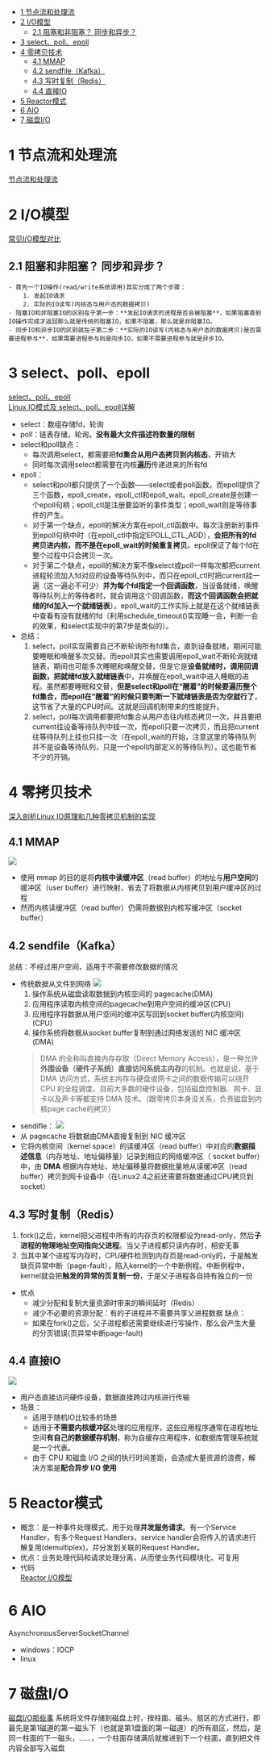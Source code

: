 <!-- TOC -->

- [1 节点流和处理流](#1-节点流和处理流)
- [2 I/O模型](#2-io模型)
    - [2.1 阻塞和非阻塞？ 同步和异步？](#21-阻塞和非阻塞-同步和异步)
- [3 select、poll、epoll](#3-selectpollepoll)
- [4 零拷贝技术](#4-零拷贝技术)
    - [4.1 MMAP](#41-mmap)
    - [4.2 sendfile（Kafka）](#42-sendfilekafka)
    - [4.3 写时复制（Redis）](#43-写时复制redis)
    - [4.4 直接IO](#44-直接io)
- [5 Reactor模式](#5-reactor模式)
- [6 AIO](#6-aio)
- [7 磁盘I/O](#7-磁盘io)

<!-- /TOC -->
# 1 节点流和处理流  
[节点流和处理流](https://blog.csdn.net/zhangzhaoyuan30/article/details/90730314)
# 2 I/O模型
[常见I/O模型对比](https://blog.csdn.net/zhangzhaoyuan30/article/details/92067996)
## 2.1 阻塞和非阻塞？ 同步和异步？  
    - 首先一个IO操作(read/write系统调用)其实分成了两个步骤：
        1. 发起IO请求
        2. 实际的IO读写(内核态与用户态的数据拷贝)
    - 阻塞IO和非阻塞IO的区别在于第一步：**发起IO请求的进程是否会被阻塞**，如果阻塞直到IO操作完成才返回那么就是传统的阻塞IO，如果不阻塞，那么就是非阻塞IO。
    - 同步IO和异步IO的区别就在于第二步：**实际的IO读写(内核态与用户态的数据拷贝)是否需要进程参与**，如果需要进程参与则是同步IO，如果不需要进程参与就是异步IO。
# 3 select、poll、epoll
[select、poll、epoll](https://www.cnblogs.com/aspirant/p/9166944.html)  
[Linux IO模式及 select、poll、epoll详解](https://www.cnblogs.com/aspirant/p/9166944.html)  
- select：数组存储fd，轮询
- poll：链表存储，轮询。**没有最大文件描述符数量的限制**
- select和poll缺点：
    - 每次调用select，都需要把**fd集合从用户态拷贝到内核态**，开销大
    - 同时每次调用select都需要在内核**遍历**传递进来的所有fd
- epoll：
    - select和poll都只提供了一个函数——select或者poll函数。而epoll提供了三个函数，epoll_create，epoll_ctl和epoll_wait。epoll_create是创建一个epoll句柄；epoll_ctl是注册要监听的事件类型；epoll_wait则是等待事件的产生。
    - 对于第一个缺点，epoll的解决方案在epoll_ctl函数中。每次注册新的事件到epoll句柄中时（在epoll_ctl中指定EPOLL_CTL_ADD），**会把所有的fd拷贝进内核，而不是在epoll_wait的时候重复拷贝**。epoll保证了每个fd在整个过程中只会拷贝一次。
    - 对于第二个缺点，epoll的解决方案不像select或poll一样每次都把current进程轮流加入fd对应的设备等待队列中，而只在epoll_ctl时把current挂一遍（这一遍必不可少）**并为每个fd指定一个回调函数**，当设备就绪，唤醒等待队列上的等待者时，就会调用这个回调函数，**而这个回调函数会把就绪的fd加入一个就绪链表**）。epoll_wait的工作实际上就是在这个就绪链表中查看有没有就绪的fd（利用schedule_timeout()实现睡一会，判断一会的效果，和select实现中的第7步是类似的）。
- 总结：
    1. select，poll实现需要自己不断轮询所有fd集合，直到设备就绪，期间可能要睡眠和唤醒多次交替。而epoll其实也需要调用epoll_wait不断轮询就绪链表，期间也可能多次睡眠和唤醒交替，但是它是**设备就绪时，调用回调函数，把就绪fd放入就绪链表**中，并唤醒在epoll_wait中进入睡眠的进程。虽然都要睡眠和交替，**但是select和poll在“醒着”的时候要遍历整个fd集合，而epoll在“醒着”的时候只要判断一下就绪链表是否为空就行了**，这节省了大量的CPU时间。这就是回调机制带来的性能提升。
    2. select，poll每次调用都要把fd集合从用户态往内核态拷贝一次，并且要把current往设备等待队列中挂一次，而epoll只要一次拷贝，而且把current往等待队列上挂也只挂一次（在epoll_wait的开始，注意这里的等待队列并不是设备等待队列，只是一个epoll内部定义的等待队列）。这也能节省不少的开销。 
# 4 零拷贝技术
[深入剖析Linux IO原理和几种零拷贝机制的实现](https://zhuanlan.zhihu.com/p/83398714)
## 4.1 MMAP
![](../picture/Java/IO/2-mmap.jpg)
- 使用 mmap 的目的是将**内核中读缓冲区**（read buffer）的地址与**用户空间**的缓冲区（user buffer）进行映射，省去了将数据从内核拷贝到用户缓冲区的过程
- 然而内核读缓冲区（read buffer）仍需将数据到内核写缓冲区（socket buffer）
## 4.2 sendfile（Kafka）
总结：不经过用户空间，适用于不需要修改数据的情况
- 传统数据从文件到网络
![](../picture/微服务/kafka/2-零拷贝.png)
    1. 操作系统从磁盘读取数据到内核空间的 pagecache(DMA)
    2. 应用程序读取内核空间的pagecache到用户空间的缓冲区(CPU)
    3. 应用程序将数据从用户空间的缓冲区写回到socket buffer(内核空间)(CPU)
    4. 操作系统将数据从socket buffer复制到通过网络发送的 NIC 缓冲区(DMA)
    >DMA 的全称叫直接内存存取（Direct Memory Access），是一种允许**外围设备（硬件子系统）直接访问系统主内存**的机制。也就是说，基于 DMA 访问方式，系统主内存与硬盘或网卡之间的数据传输可以绕开 CPU 的全程调度。目前大多数的硬件设备，包括磁盘控制器、网卡、显卡以及声卡等都支持 DMA 技术。（跟零拷贝本身没关系，负责磁盘到内核page cache的拷贝）
- sendifle：
![](../picture/微服务/kafka/3-零拷贝-2.png)
- 从 pagecache 将数据由DMA直接复制到 NIC 缓冲区
- 它将内核空间（kernel space）的读缓冲区（read buffer）中对应的**数据描述信息**（内存地址、地址偏移量）记录到相应的网络缓冲区（ socket buffer）中，由 **DMA** 根据内存地址、地址偏移量将数据批量地从读缓冲区（read buffer）拷贝到网卡设备中（在Linux2.4之前还需要将数据通过CPU拷贝到socket）
## 4.3 写时复制（Redis）
1. fork()之后，kernel把父进程中所有的内存页的权限都设为read-only，然后**子进程的物理地址空间指向父进程**。当父子进程都只读内存时，相安无事
2. 当其中某个进程写内存时，CPU硬件检测到内存页是read-only的，于是触发缺页异常中断（page-fault），陷入kernel的一个中断例程。中断例程中，kernel就会把**触发的异常的页复制一份**，于是父子进程各自持有独立的一份

- 优点
    - 减少分配和复制大量资源时带来的瞬间延时（Redis）
    - 减少不必要的资源分配：有的子进程并不需要共享父进程数据
缺点：
    - 如果在fork()之后，父子进程都还需要继续进行写操作，那么会产生大量的分页错误(页异常中断page-fault)
## 4.4 直接IO
![](../picture/Java/IO/1-直接IO.jpg)
- 用户态直接访问硬件设备，数据直接跨过内核进行传输
- 场景：
    - 适用于随机IO比较多的场景
    - 适用于**不需要内核缓冲区**处理的应用程序，这些应用程序通常在进程地址空间**有自己的数据缓存机制**，称为自缓存应用程序，如数据库管理系统就是一个代表。
    - 由于 CPU 和磁盘 I/O 之间的执行时间差距，会造成大量资源的浪费，解决方案是**配合异步 I/O 使用**
# 5 Reactor模式
- 概念：是一种事件处理模式，用于处理**并发服务请求**。有一个Service Handler，有多个Request Handlers，service handler会将传入的请求进行解复用(demultiplex)，并分发到关联的Request Handler。
- 优点：业务处理代码和请求处理分离，从而使业务代码模块化、可复用
- 代码  
[Reactor I/O模型](https://www.xncoding.com/2018/04/05/java/reactor.html)

# 6 AIO
AsynchronousServerSocketChannel
- windows：IOCP
- linux

# 7 磁盘I/O
[磁盘I/O那些事](https://tech.meituan.com/2017/05/19/about-desk-io.html)
系统将文件存储到磁盘上时，按柱面、磁头、扇区的方式进行，即最先是第1磁道的第一磁头下（也就是第1盘面的第一磁道）的所有扇区，然后，是同一柱面的下一磁头，……，一个柱面存储满后就推进到下一个柱面，直到把文件内容全部写入磁盘